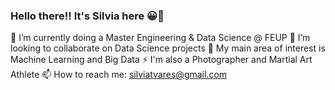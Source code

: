 ### Hello there!! It's Silvia here 😀👋


🔭 I’m currently doing a Master Engineering & Data Science @ FEUP
🌱 I’m looking to collaborate on Data Science projects
💞 My main area of interest is Machine Learning and Big Data
⚡ I'm also a Photographer and Martial Art Athlete
📫 How to reach me:
silviatvares@gmail.com
